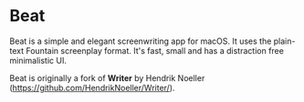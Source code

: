 # Beat

Beat is a simple and elegant screenwriting app for macOS. It uses the plain-text Fountain screenplay format. It's fast, small and has a distraction free minimalistic UI.

Beat is originally a fork of **Writer** by Hendrik Noeller (https://github.com/HendrikNoeller/Writer/). 